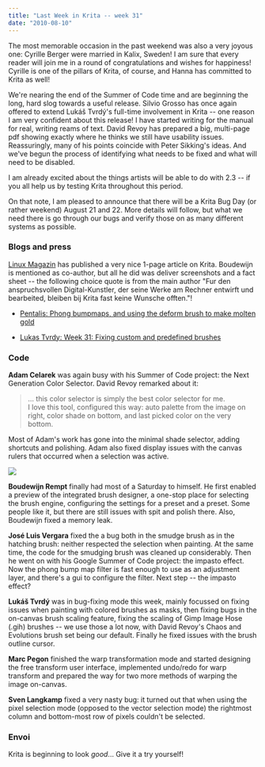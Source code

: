 ```yaml
---
title: "Last Week in Krita -- week 31"
date: "2010-08-10"
---
```


The most memorable occasion in the past weekend was also a very joyous one: Cyrille Berger were married in Kalix, Sweden! I am sure that every reader will join me in a round of congratulations and wishes for happiness! Cyrille is one of the pillars of Krita, of course, and Hanna has committed to Krita as well!  

We're nearing the end of the Summer of Code time and are beginning the long, hard slog towards a useful release. Silvio Grosso has once again offered to extend Lukáš Tvrdý's full-time involvement in Krita -- one reason I am very confident about this release! I have started writing for the manual for real, writing reams of text. David Revoy has prepared a big, multi-page pdf showing exactly where he thinks we still have usability issues. Reassuringly, many of his points coincide with Peter Sikking's ideas. And we've begun the process of identifying what needs to be fixed and what will need to be disabled.

I am already excited about the things artists will be able to do with 2.3 -- if you all help us by testing Krita throughout this period.

On that note, I am pleased to announce that there will be a Krita Bug Day (or rather weekend) August 21 and 22. More details will follow, but what we need there is go through our bugs and verify those on as many different systems as possible.

### Blogs and press

[Linux Magazin](http://www.linux-magazin.de/) has published a very nice 1-page article on Krita. Boudewijn is mentioned as co-author, but all he did was deliver screenshots and a fact sheet -- the following choice quote is from the main author "Fur den anspruchsvollen Digital-Kunstler, der seine Werke am Rechner entwirft und bearbeited, bleiben bij Krita fast keine Wunsche offten."!  
  

- [Pentalis: Phong bumpmaps, and using the deform brush to make molten gold](http://pentalis.org/kritablog/?p=225)  
    
- [Lukas Tvrdy: Week 31: Fixing custom and predefined brushes](http://lukast.mediablog.sk/log/?p=313)

### Code

**Adam Celarek** was again busy with his Summer of Code project: the Next Generation Color Selector. David Revoy remarked about it:

> ... this color selector is simply the best color selector for me.  
> I love this tool, configured this way: auto palette from the image on right, color shade on bottom, and last picked color on the very bottom.

Most of Adam's work has gone into the minimal shade selector, adding shortcuts and polishing. Adam also fixed display issues with the canvas rulers that occurred when a selection was active.  

![](https://krita.org/wp-content/uploads/2010/08/colorsel_ng.png)  

**Boudewijn Rempt** finally had most of a Saturday to himself. He first enabled a preview of the integrated brush designer, a one-stop place for selecting the brush engine, configuring the settings for a preset and a preset. Some people like it, but there are still issues with spit and polish there. Also, Boudewijn fixed a memory leak.

**José Luis Vergara** fixed the a bug both in the smudge brush as in the hatching brush: neither respected the selection when painting. At the same time, the code for the smudging brush was cleaned up considerably. Then he went on with his Google Summer of Code project: the impasto effect. Now the phong bump map filter is fast enough to use as an adjustment layer, and there's a gui to configure the filter. Next step -- the impasto effect?

**Lukáš Tvrdý** was in bug-fixing mode this week, mainly focussed on fixing issues when painting with colored brushes as masks, then fixing bugs in the on-canvas brush scaling feature, fixing the scaling of Gimp Image Hose (.gih) brushes -- we use those a lot now, with David Revoy's Chaos and Evolutions brush set being our default. Finally he fixed issues with the brush outline cursor.

**Marc Pegon** finished the warp transformation mode and started designing the free transform user interface, implemented undo/redo for warp transform and prepared the way for two more methods of warping the image on-canvas.

**Sven Langkamp** fixed a very nasty bug: it turned out that when using the pixel selection mode (opposed to the vector selection mode) the rightmost column and bottom-most row of pixels couldn't be selected.

### Envoi

Krita is beginning to look _good_... Give it a try yourself!
